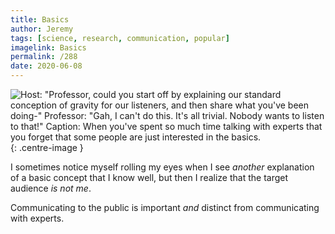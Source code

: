 ```yaml
---
title: Basics
author: Jeremy
tags: [science, research, communication, popular]
imagelink: Basics
permalink: /288
date: 2020-06-08
---
```


![Host: "Professor, could you start off by explaining our standard conception of gravity for our listeners, and then share what you've been doing-" Professor: "Gah, I can't do this. It's all trivial. Nobody wants to listen to that!" Caption: When you've spent so much time talking with experts that you forget that some people are just interested in the basics.](https://res.cloudinary.com/dh3hm8pb7/image/upload/c_scale,q_auto:best/v1535842782/Handwaving/Published/Basics.png){: .centre-image }

I sometimes notice myself rolling my eyes when I see *another* explanation of a basic concept that I know well, but then I realize that the target audience *is not me*.

Communicating to the public is important *and* distinct from communicating with experts.
